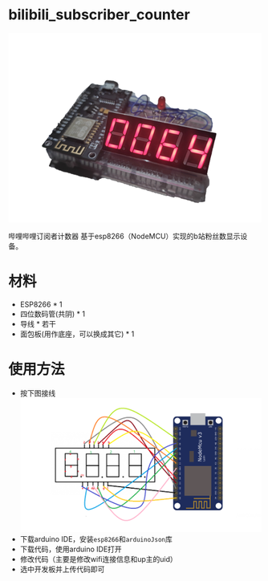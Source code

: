 # bilibili_subscriber_counter
![image](https://github.com/bh6aol/bilibili_subscriber_counter/blob/main/main.png)

哔哩哔哩订阅者计数器
基于esp8266（NodeMCU）实现的b站粉丝数显示设备。

# 材料
- ESP8266 * 1
- 四位数码管(共阴) * 1
- 导线 * 若干
- 面包板(用作底座，可以换成其它) * 1

# 使用方法
- 按下图接线
![image](https://github.com/bh6aol/bilibili_subscriber_counter/blob/main/接线图.png)
- 下载arduino IDE，安装`esp8266`和`arduinoJson`库
- 下载代码，使用arduino IDE打开
- 修改代码（主要是修改wifi连接信息和up主的uid）
- 选中开发板并上传代码即可
